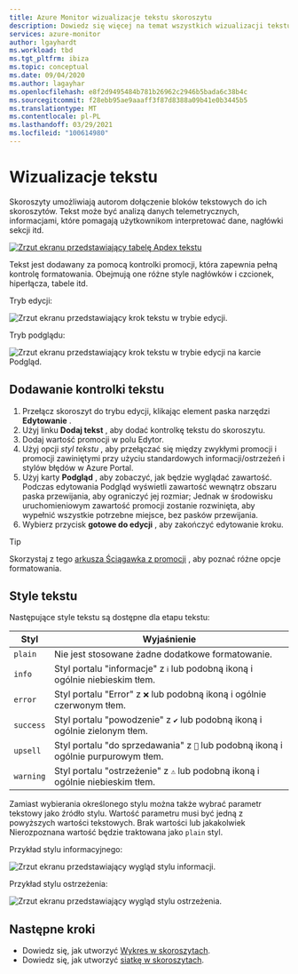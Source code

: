 ```yaml
---
title: Azure Monitor wizualizacje tekstu skoroszytu
description: Dowiedz się więcej na temat wszystkich wizualizacji tekstu w skoroszycie Azure Monitor.
services: azure-monitor
author: lgayhardt
ms.workload: tbd
ms.tgt_pltfrm: ibiza
ms.topic: conceptual
ms.date: 09/04/2020
ms.author: lagayhar
ms.openlocfilehash: e8f2d9495484b781b26962c2946b5bada6c38b4c
ms.sourcegitcommit: f28ebb95ae9aaaff3f87d8388a09b41e0b3445b5
ms.translationtype: MT
ms.contentlocale: pl-PL
ms.lasthandoff: 03/29/2021
ms.locfileid: "100614980"
---
```

# <a name="text-visualizations"></a>Wizualizacje tekstu

Skoroszyty umożliwiają autorom dołączenie bloków tekstowych do ich skoroszytów. Tekst może być analizą danych telemetrycznych, informacjami, które pomagają użytkownikom interpretować dane, nagłówki sekcji itd.

[![Zrzut ekranu przedstawiający tabelę Apdex tekstu](./media/workbooks-text-visualizations/apdex.png)](./media/workbooks-text-visualizations/apdex.png#lightbox)

Tekst jest dodawany za pomocą kontrolki promocji, która zapewnia pełną kontrolę formatowania. Obejmują one różne style nagłówków i czcionek, hiperłącza, tabele itd.

Tryb edycji:

![Zrzut ekranu przedstawiający krok tekstu w trybie edycji.](./media/workbooks-text-visualizations/text-edit-mode.png)

Tryb podglądu:

![Zrzut ekranu przedstawiający krok tekstu w trybie edycji na karcie Podgląd.](./media/workbooks-text-visualizations/text-edit-mode-preview.png)

## <a name="add-a-text-control"></a>Dodawanie kontrolki tekstu

1. Przełącz skoroszyt do trybu edycji, klikając element paska narzędzi **Edytowanie** .
2. Użyj linku **Dodaj tekst** , aby dodać kontrolkę tekstu do skoroszytu.
3. Dodaj wartość promocji w polu Edytor.
4. Użyj opcji *styl tekstu* , aby przełączać się między zwykłymi promocji i promocji zawiniętymi przy użyciu standardowych informacji/ostrzeżeń i stylów błędów w Azure Portal.
5. Użyj karty **Podgląd** , aby zobaczyć, jak będzie wyglądać zawartość. Podczas edytowania Podgląd wyświetli zawartość wewnątrz obszaru paska przewijania, aby ograniczyć jej rozmiar; Jednak w środowisku uruchomieniowym zawartość promocji zostanie rozwinięta, aby wypełnić wszystkie potrzebne miejsce, bez pasków przewijania.
6. Wybierz przycisk **gotowe do edycji** , aby zakończyć edytowanie kroku.

> [!TIP]
> Skorzystaj z tego [arkusza Ściągawka z promocji](https://github.com/adam-p/markdown-here/wiki/Markdown-Cheatsheet) , aby poznać różne opcje formatowania.

## <a name="text-styles"></a>Style tekstu

Następujące style tekstu są dostępne dla etapu tekstu:

| Styl     | Wyjaśnienie                                                                               |
|-----------|-------------------------------------------------------------------------------------------|
| `plain`   | Nie jest stosowane żadne dodatkowe formatowanie.                                                      |
| `info`    | Styl portalu "informacje" z  `ℹ` lub podobną ikoną i ogólnie niebieskim tłem.      |
| `error`   | Styl portalu "Error" z `❌` lub podobną ikoną i ogólnie czerwonym tłem.     |
| `success` | Styl portalu "powodzenie" z `✔` lub podobną ikoną i ogólnie zielonym tłem.  |
| `upsell`  | Styl portalu "do sprzedawania" z `🚀` lub podobną ikoną i ogólnie purpurowym tłem. |
| `warning` | Styl portalu "ostrzeżenie" z `⚠` lub podobną ikoną i ogólnie niebieskim tłem.   |

Zamiast wybierania określonego stylu można także wybrać parametr tekstowy jako źródło stylu. Wartość parametru musi być jedną z powyższych wartości tekstowych. Brak wartości lub jakakolwiek Nierozpoznana wartość będzie traktowana jako `plain` styl.

Przykład stylu informacyjnego:

![Zrzut ekranu przedstawiający wygląd stylu informacji.](./media/workbooks-text-visualizations/text-preview-info-style.png)

Przykład stylu ostrzeżenia:

![Zrzut ekranu przedstawiający wygląd stylu ostrzeżenia.](./media/workbooks-text-visualizations/text-warning-style.png)

## <a name="next-steps"></a>Następne kroki

* Dowiedz się, jak utworzyć [Wykres w skoroszytach](workbooks-chart-visualizations.md).
* Dowiedz się, jak utworzyć [siatkę w skoroszytach](workbooks-grid-visualizations.md).
